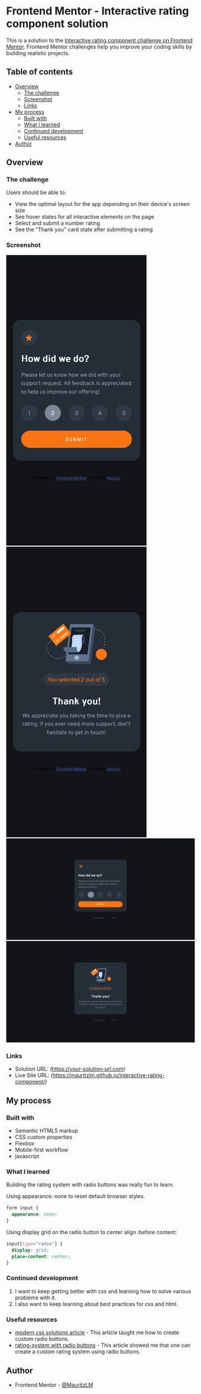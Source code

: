 # Frontend Mentor - Interactive rating component solution

This is a solution to the [Interactive rating component challenge on Frontend Mentor](https://www.frontendmentor.io/challenges/interactive-rating-component-koxpeBUmI). Frontend Mentor challenges help you improve your coding skills by building realistic projects. 

## Table of contents

- [Overview](#overview)
  - [The challenge](#the-challenge)
  - [Screenshot](#screenshot)
  - [Links](#links)
- [My process](#my-process)
  - [Built with](#built-with)
  - [What I learned](#what-i-learned)
  - [Continued development](#continued-development)
  - [Useful resources](#useful-resources)
- [Author](#author)

## Overview

### The challenge

Users should be able to:

- View the optimal layout for the app depending on their device's screen size
- See hover states for all interactive elements on the page
- Select and submit a number rating
- See the "Thank you" card state after submitting a rating

### Screenshot
![mobile1](./images/screenshot-mobile1.png)
![mobile2](./images/screenshot-mobile2.png)
![desktop1](./images/screenshot-dekstop1.png)
![desktop2](./images/screenshot-desktop2.png)

### Links

- Solution URL: (https://your-solution-url.com)
- Live Site URL: (https://mauritzlm.github.io/interactive-rating-component/)

## My process

### Built with

- Semantic HTML5 markup
- CSS custom properties
- Flexbox
- Mobile-first workflow
- javascript

### What I learned

Building the rating system with radio buttons was really fun to learn.

Using appearance: none to reset default browser styles.

```css
form input {
  appearance: none;
}
```
Using display grid on the radio button to center align :before content: 

```css
input[type="radio"] {
  display: grid;
  place-content: center;
}
```
### Continued development

1. I want to keep getting better with css and learning how to solve various problems with it.
2. I also want to keep learning about best practices for css and html.

### Useful resources

- [modern css solutions article](https://moderncss.dev/pure-css-custom-styled-radio-buttons/) - This article taught me how to create custom radio buttons.
- [rating-system with radio buttons](https://dev.to/grahamthedev/5-star-rating-system-actually-accessible-no-js-no-wai-aria-3idl) - This article showed me that one can create a custom rating system using radio buttons.

## Author

- Frontend Mentor - [@MauritzLM](https://www.frontendmentor.io/profile/MauritzLM)




